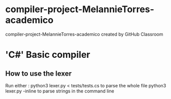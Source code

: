 # compiler-project-MelannieTorres-academico
compiler-project-MelannieTorres-academico created by GitHub Classroom


# 'C#' Basic compiler

## How to use the lexer
Run either :
python3 lexer.py < tests/tests.cs to parse the whole file 
python3 lexer.py -inline to parse strings in the command line

